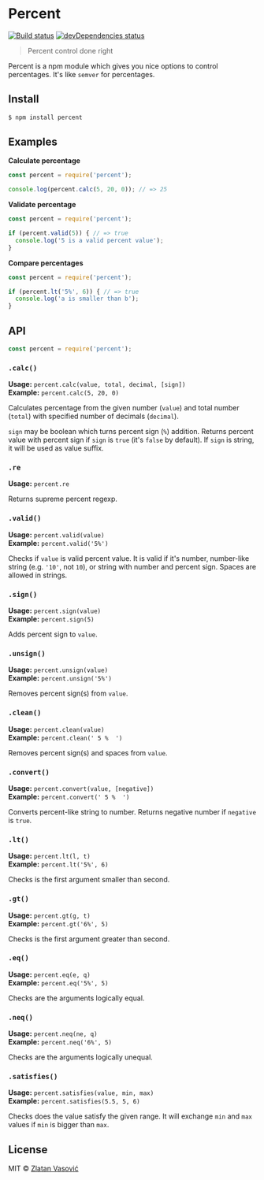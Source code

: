 # Percent

[![Build status](https://travis-ci.org/zdroid/percent.svg?branch=master)](https://travis-ci.org/zdroid/percent)
[![devDependencies status](https://david-dm.org/zdroid/percent/dev-status.svg)](https://david-dm.org/zdroid/percent?type=dev)

> Percent control done right

Percent is a npm module which gives you nice options to control percentages.
It's like `semver` for percentages.

## Install

```bash
$ npm install percent
```

## Examples

**Calculate percentage**

```js
const percent = require('percent');

console.log(percent.calc(5, 20, 0)); // => 25
```

**Validate percentage**

```js
const percent = require('percent');

if (percent.valid(5)) { // => true
  console.log('5 is a valid percent value');
}
```

**Compare percentages**

```js
const percent = require('percent');

if (percent.lt('5%', 6)) { // => true
  console.log('a is smaller than b');
}
```

## API

```js
const percent = require('percent');
```

### `.calc()`

**Usage:** `percent.calc(value, total, decimal, [sign])`  
**Example:** `percent.calc(5, 20, 0)`

Calculates percentage from the given number (`value`) and total number
(`total`) with specified number of decimals (`decimal`).

`sign` may be boolean which turns percent sign (`%`) addition. Returns percent
value with percent sign if `sign` is `true` (it's `false` by default). If
`sign` is string, it will be used as value suffix.

### `.re`

**Usage:** `percent.re`

Returns supreme percent regexp.

### `.valid()`

**Usage:** `percent.valid(value)`  
**Example:** `percent.valid('5%')`

Checks if `value` is valid percent value. It is valid if it's number,
number-like string (e.g. `'10'`, not `10`), or string with number and percent
sign. Spaces are allowed in strings.

### `.sign()`

**Usage:** `percent.sign(value)`  
**Example:** `percent.sign(5)`

Adds percent sign to `value`.

### `.unsign()`

**Usage:** `percent.unsign(value)`  
**Example:** `percent.unsign('5%')`

Removes percent sign(s) from `value`.

### `.clean()`

**Usage:** `percent.clean(value)`  
**Example:** `percent.clean(' 5 %  ')`

Removes percent sign(s) and spaces from `value`.

### `.convert()`

**Usage:** `percent.convert(value, [negative])`  
**Example:** `percent.convert(' 5 %  ')`

Converts percent-like string to number. Returns negative number if `negative`
is `true`.

### `.lt()`

**Usage:** `percent.lt(l, t)`  
**Example:** `percent.lt('5%', 6)`

Checks is the first argument smaller than second.

### `.gt()`

**Usage:** `percent.gt(g, t)`  
**Example:** `percent.gt('6%', 5)`

Checks is the first argument greater than second.

### `.eq()`

**Usage:** `percent.eq(e, q)`  
**Example:** `percent.eq('5%', 5)`

Checks are the arguments logically equal.

### `.neq()`

**Usage:** `percent.neq(ne, q)`  
**Example:** `percent.neq('6%', 5)`

Checks are the arguments logically unequal.

### `.satisfies()`

**Usage:** `percent.satisfies(value, min, max)`  
**Example:** `percent.satisfies(5.5, 5, 6)`

Checks does the value satisfy the given range. It will exchange `min` and `max`
values if `min` is bigger than `max`.

## License

MIT &copy; [Zlatan Vasović](https://github.com/zdroid)
